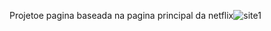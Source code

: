 Projetoe pagina baseada na pagina principal da netflix![site1](https://user-images.githubusercontent.com/86391617/152619600-95270b87-ab08-47bf-a777-3958bb29e6a2.png)
